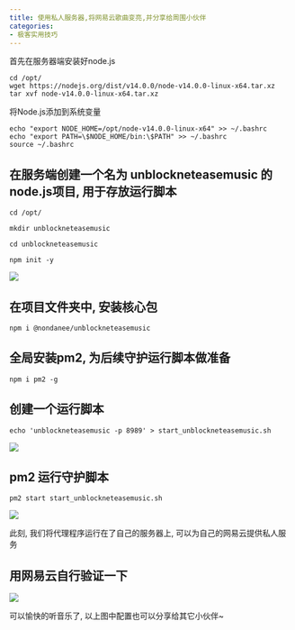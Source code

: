 ```yaml
---
title: 使用私人服务器,将网易云歌曲变亮,并分享给周围小伙伴
categories:
- 极客实用技巧
---
```




首先在服务器端安装好node.js

```
cd /opt/
wget https://nodejs.org/dist/v14.0.0/node-v14.0.0-linux-x64.tar.xz
tar xvf node-v14.0.0-linux-x64.tar.xz
```
将Node.js添加到系统变量

```
echo "export NODE_HOME=/opt/node-v14.0.0-linux-x64" >> ~/.bashrc
echo "export PATH=\$NODE_HOME/bin:\$PATH" >> ~/.bashrc
source ~/.bashrc
```

## 在服务端创建一个名为 unblockneteasemusic 的 node.js项目, 用于存放运行脚本
```
cd /opt/

mkdir unblockneteasemusic

cd unblockneteasemusic

npm init -y
```

![](https://cdn.fangyuanxiaozhan.com/assets/1625654876952TxYGMSAc.png)

## 在项目文件夹中, 安装核心包
```
npm i @nondanee/unblockneteasemusic
```

## 全局安装pm2, 为后续守护运行脚本做准备

```
npm i pm2 -g
```


## 创建一个运行脚本

```
echo 'unblockneteasemusic -p 8989' > start_unblockneteasemusic.sh
```

![](https://cdn.fangyuanxiaozhan.com/assets/1625654875867nRKwmEFS.png)

## pm2 运行守护脚本

```
pm2 start start_unblockneteasemusic.sh
```
![](https://cdn.fangyuanxiaozhan.com/assets/1625654876769c6YJNeHs.png)


此刻, 我们将代理程序运行在了自己的服务器上, 可以为自己的网易云提供私人服务


## 用网易云自行验证一下

![](https://cdn.fangyuanxiaozhan.com/assets/1625654877850fY8txfK2.png)


可以愉快的听音乐了, 以上图中配置也可以分享给其它小伙伴~




